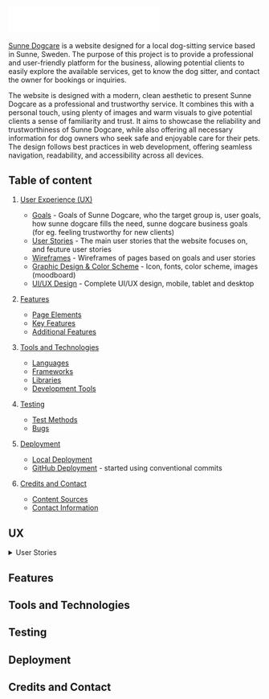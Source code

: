 <img src="assets/images/paw_play_logo_white.png" width="300px">

[Sunne Dogcare](https://fridalannerstrom.github.io/dogsitter/) is a website designed for a local dog-sitting service based in Sunne, Sweden. The purpose of this project is to provide a professional and user-friendly platform for the business, allowing potential clients to easily explore the available services, get to know the dog sitter, and contact the owner for bookings or inquiries.

The website is designed with a modern, clean aesthetic to present Sunne Dogcare as a professional and trustworthy service. It combines this with a personal touch, using plenty of images and warm visuals to give potential clients a sense of familiarity and trust. It aims to showcase the reliability and trustworthiness of Sunne Dogcare, while also offering all necessary information for dog owners who seek safe and enjoyable care for their pets.  The design follows best practices in web development, offering seamless navigation, readability, and accessibility across all devices.

## Table of content

1. [User Experience (UX)](#user-experience-ux)
   - [Goals](#Goals) - Goals of Sunne Dogcare, who the target group is, user goals, how sunne dogcare fills the need, sunne dogcare business goals (for eg. feeling trustworthy for new clients)
   - [User Stories](#user-stories) - The main user stories that the website focuses on, and feuture user stories
   - [Wireframes](#wireframes) - Wireframes of pages based on goals and user stories
   - [Graphic Design & Color Scheme](#graphic-design--color-scheme) - Icon, fonts, color scheme, images (moodboard)
   - [UI/UX Design](#uiux-design) - Complete UI/UX design, mobile, tablet and desktop

2. [Features](#features)
   - [Page Elements](#page-elements)
   - [Key Features](#key-features)
   - [Additional Features](#additional-features)
   
3. [Tools and Technologies](#tools-and-technologies)
   - [Languages](#languages)
   - [Frameworks](#frameworks)
   - [Libraries](#libraries)
   - [Development Tools](#development-tools)
   
4. [Testing](#testing)
   - [Test Methods](#test-methods)
   - [Bugs](#bugs)
   
5. [Deployment](#deployment)
   - [Local Deployment](#local-deployment)
   - [GitHub Deployment](#github-deployment) - started using conventional commits
   
6. [Credits and Contact](#credits-and-acknowledgments)
   - [Content Sources](#content-sources)
   - [Contact Information](#contact-information)


## UX

<details>
  <summary>User Stories</summary>

  - As a dog owner, I want to be able to see the services offered, so I can choose the right service for my dog.
  - As a potential client, I want to know more about the dog sitter, so I can feel confident leaving my dog in good hands.
  
</details>

## Features

## Tools and Technologies

## Testing

## Deployment

## Credits and Contact